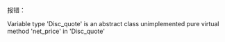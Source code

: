 报错：

Variable type 'Disc_quote' is an abstract class
unimplemented pure virtual method 'net_price' in 'Disc_quote'